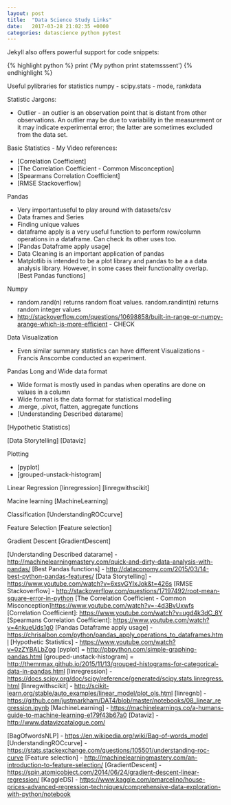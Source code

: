 ```yaml
---
layout: post
title:  "Data Science Study Links"
date:   2017-03-28 21:02:35 +0000
categories: datascience python pytest
---
```

Jekyll also offers powerful support for code snippets:

{% highlight python %}
print ('My python print statemsssent')
{% endhighlight %}

Useful pylibraries for statistics
numpy - 
scipy.stats - mode, rankdata


Statistic Jargons:
- Outlier - an outlier is an observation point that is distant from other observations. An outlier may be due to variability in the measurement or it may indicate experimental error; the latter are sometimes excluded from the data set.

Basic Statistics - My Video references:
- [Correlation Coefficient]
- [The Correlation Coefficient - Common Misconception]
- [Spearmans Correlation Coefficient]
- [RMSE Stackoverflow]

Pandas
- Very importantuseful to play around with datasets/csv
- Data frames and Series
- Finding unique values
- dataframe apply is a very useful function to perform row/column operations in a dataframe. Can check its other uses too.
- [Pandas Dataframe apply usage]
- Data Cleaning is an important application of pandas
- Matplotlib is intended to be a plot library and pandas to be a a data analysis library. However, in some cases their functionality overlap.
[Best Pandas functions] 

Numpy
- random.rand(n) returns random float values. random.randint(n) returns random integer values
- http://stackoverflow.com/questions/10698858/built-in-range-or-numpy-arange-which-is-more-efficient - CHECK

Data Visualization
- Even similar summary statistics can have different Visualizations - Francis Anscombe conducted an experiment.

Pandas Long and Wide data format
- Wide format is mostly used in pandas when operatins are done on values in a column
- Wide format is the data format for statistical modelling
- .merge, .pivot, flatten, aggregate functions 
- [Understanding Described datarame]

[Hypothetic Statistics] 

[Data Storytelling]
[Dataviz]

Plotting
- [pyplot]
- [grouped-unstack-histogram]

Linear Regression
[linregression]
[linregwithscikit]

Macine learning
[MachineLearning]

Classification
[UnderstandingROCcurve]

Feature Selection
[Feature selection]

Gradient Descent
[GradientDescent]


[Understanding Described datarame] - http://machinelearningmastery.com/quick-and-dirty-data-analysis-with-pandas/
[Best Pandas functions] - http://dataconomy.com/2015/03/14-best-python-pandas-features/
[Data Storytelling] - https://www.youtube.com/watch?v=6xsvGYIxJok&t=426s
[RMSE Stackoverflow] - http://stackoverflow.com/questions/17197492/root-mean-square-error-in-python
[The Correlation Coefficient - Common Misconception]https://www.youtube.com/watch?v=-4d3BvUxwfs
[Correlation Coefficient]: https://www.youtube.com/watch?v=ugd4k3dC_8Y
[Spearmans Correlation Coefficient]: https://www.youtube.com/watch?v=4nkueUds1g0
[Pandas Dataframe apply usage] - https://chrisalbon.com/python/pandas_apply_operations_to_dataframes.html
[Hypothetic Statistics] - https://www.youtube.com/watch?v=0zZYBALbZgg
[pyplot] = http://pbpython.com/simple-graphing-pandas.html
[grouped-unstack-histogram] = http://themrmax.github.io/2015/11/13/grouped-histograms-for-categorical-data-in-pandas.html
[linregression] - https://docs.scipy.org/doc/scipy/reference/generated/scipy.stats.linregress.html
[linregwithscikit] - http://scikit-learn.org/stable/auto_examples/linear_model/plot_ols.html
[linregnb] - https://github.com/justmarkham/DAT4/blob/master/notebooks/08_linear_regression.ipynb
[MachineLearning] - https://machinelearnings.co/a-humans-guide-to-machine-learning-e179f43b67a0
[Dataviz] - http://www.datavizcatalogue.com/

[BagOfwordsNLP] - https://en.wikipedia.org/wiki/Bag-of-words_model
[UnderstandingROCcurve] - https://stats.stackexchange.com/questions/105501/understanding-roc-curve
[Feature selection] - http://machinelearningmastery.com/an-introduction-to-feature-selection/
[GradientDescent] - https://spin.atomicobject.com/2014/06/24/gradient-descent-linear-regression/
[KaggleDS] - https://www.kaggle.com/pmarcelino/house-prices-advanced-regression-techniques/comprehensive-data-exploration-with-python/notebook